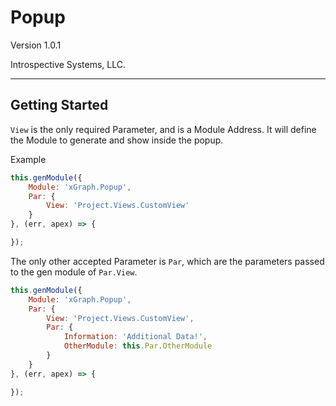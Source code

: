 # Popup

Version 1.0.1

Introspective Systems, LLC.

---

## Getting Started

`View` is the only required Parameter, and is a Module Address. It will define the Module to generate and show inside the popup.

Example

``` javascript
this.genModule({
    Module: 'xGraph.Popup',
    Par: {
        View: 'Project.Views.CustomView'
    }
}, (err, apex) => {

});
```

The only other accepted Parameter is `Par`, which are the parameters passed to the gen module of `Par.View`.

``` javascript
this.genModule({
    Module: 'xGraph.Popup',
    Par: {
        View: 'Project.Views.CustomView',
        Par: {
            Information: 'Additional Data!',
            OtherModule: this.Par.OtherModule
        }
    }
}, (err, apex) => {

});
```
